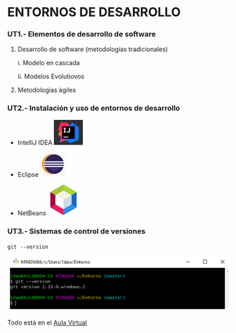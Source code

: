 # ENTORNOS DE DESARROLLO

### UT1.- Elementos de desarrollo de software

1. Desarrollo de software (metodologías tradicionales)

    i. Modelo en cascada

    ii. Modelos Evolutiovos

2. Metodologías ágiles

### UT2.- Instalación y uso de entornos de desarrollo

- IntelliJ IDEA ![Icono IntelliJ](material/IDEA.PNG)

- Eclipse ![Icono Eclipse](material/eclipse.PNG)

- NetBeans ![Icono NetBeans](material/netbeans.PNG)

### UT3.- Sistemas de control de versiones

`git --version`

![git --version](material/imagen1.PNG)

Todo está en el <a href="https://aulavirtual33.educa.madrid.org/ies.quevedo.madrid/mod/assign/view.php?id=55417">Aula Virtual<a/>